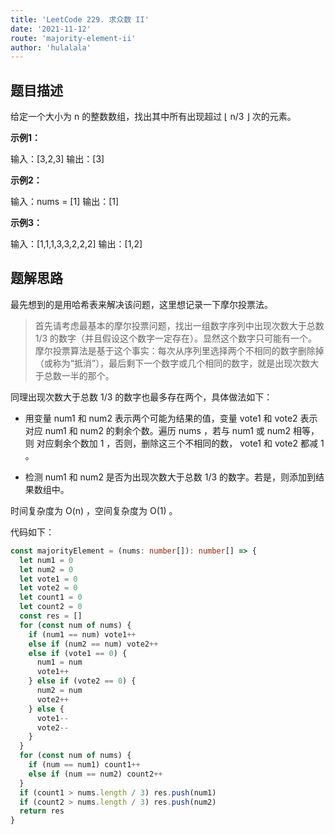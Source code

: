 ```yaml
---
title: 'LeetCode 229. 求众数 II'
date: '2021-11-12'
route: 'majority-element-ii'
author: 'hulalala'
---
```


## 题目描述

给定一个大小为 n 的整数数组，找出其中所有出现超过 ⌊ n/3 ⌋ 次的元素。

**示例1：**

输入：[3,2,3]
输出：[3]

**示例2：**

输入：nums = [1]
输出：[1]

**示例3：**

输入：[1,1,1,3,3,2,2,2]
输出：[1,2]

## 题解思路

最先想到的是用哈希表来解决该问题，这里想记录一下摩尔投票法。

> 首先请考虑最基本的摩尔投票问题，找出一组数字序列中出现次数大于总数 1/3 的数字（并且假设这个数字一定存在）。显然这个数字只可能有一个。摩尔投票算法是基于这个事实：每次从序列里选择两个不相同的数字删除掉（或称为“抵消”），最后剩下一个数字或几个相同的数字，就是出现次数大于总数一半的那个。

同理出现次数大于总数 1/3 的数字也最多存在两个，具体做法如下：

* 用变量 num1 和 num2 表示两个可能为结果的值，变量 vote1 和 vote2 表示对应 num1 和 num2 的剩余个数。遍历 nums ，若与 num1 或 num2 相等，则 对应剩余个数加 1 ，否则，删除这三个不相同的数， vote1 和 vote2 都减 1 。

* 检测 num1 和 num2 是否为出现次数大于总数 1/3 的数字。若是，则添加到结果数组中。

时间复杂度为 O(n) ，空间复杂度为 O(1) 。

代码如下：

```typescript
const majorityElement = (nums: number[]): number[] => {
  let num1 = 0
  let num2 = 0
  let vote1 = 0
  let vote2 = 0
  let count1 = 0
  let count2 = 0
  const res = []
  for (const num of nums) {
    if (num1 == num) vote1++
    else if (num2 == num) vote2++
    else if (vote1 == 0) {
      num1 = num
      vote1++
    } else if (vote2 == 0) {
      num2 = num
      vote2++
    } else {
      vote1--
      vote2--
    }
  }
  for (const num of nums) {
    if (num == num1) count1++
    else if (num == num2) count2++
  }
  if (count1 > nums.length / 3) res.push(num1)
  if (count2 > nums.length / 3) res.push(num2)
  return res
}

```
